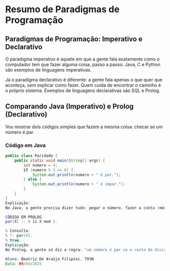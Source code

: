 # Resumo de Paradigmas de Programação

## Paradigmas de Programação: Imperativo e Declarativo

O paradigma imperativo é aquele em que a gente fala exatamente como o computador tem que fazer alguma coisa, passo a passo. Java, C e Python são exemplos de linguagens imperativas.

Já o paradigma declarativo é diferente: a gente fala apenas o que quer que aconteça, sem explicar como fazer. Quem cuida de encontrar o caminho é o próprio sistema. Exemplos de linguagens declarativas são SQL e Prolog.

## Comparando Java (Imperativo) e Prolog (Declarativo)

Vou mostrar dois códigos simples que fazem a mesma coisa: checar se um número é par.

### Código em Java

```java
public class Paridade {
    public static void main(String[] args) {
        int numero = 4;
        if (numero % 2 == 0) {
            System.out.println(numero + " é par.");
        } else {
            System.out.println(numero + " é ímpar.");
        }
    }
}
Explicação:
No Java, a gente precisa dizer tudo: pegar o número, fazer a conta (módulo por 2) e depois decidir o que mostrar. Ou seja, controlamos todo o processo.

CÓDIGO EM PROLOG
par(X) :- 0 is X mod 2.

% Consulta:
% ?- par(4).
% true.
Explicação:
No Prolog, a gente só diz a regra: "um número é par se o resto da divisão dele por 2 for zero". Depois é só perguntar se o número é par, e o sistema responde.

Aluno: Beatriz De Araújo Filipini, T03N 
Data: 09/04/2025